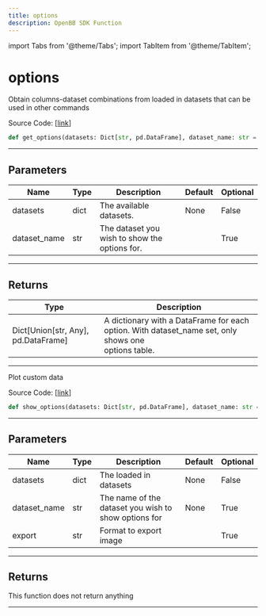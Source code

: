 ```yaml
---
title: options
description: OpenBB SDK Function
---
```


import Tabs from '@theme/Tabs';
import TabItem from '@theme/TabItem';

# options

<Tabs>
<TabItem value="model" label="Model" default>

Obtain columns-dataset combinations from loaded in datasets that can be used in other commands

Source Code: [[link](https://github.com/OpenBB-finance/OpenBBTerminal/tree/main/openbb_terminal/econometrics/econometrics_model.py#L23)]

```python
def get_options(datasets: Dict[str, pd.DataFrame], dataset_name: str = "") -> Dict[Union[str, Any], pd.DataFrame]
```

---

## Parameters

| Name | Type | Description | Default | Optional |
| ---- | ---- | ----------- | ------- | -------- |
| datasets | dict | The available datasets. | None | False |
| dataset_name | str | The dataset you wish to show the options for. |  | True |


---

## Returns

| Type | Description |
| ---- | ----------- |
| Dict[Union[str, Any], pd.DataFrame] | A dictionary with a DataFrame for each option. With dataset_name set, only shows one<br/>options table. |
---



</TabItem>
<TabItem value="view" label="View">

Plot custom data

Source Code: [[link](https://github.com/OpenBB-finance/OpenBBTerminal/tree/main/openbb_terminal/econometrics/econometrics_view.py#L27)]

```python
def show_options(datasets: Dict[str, pd.DataFrame], dataset_name: str = None, export: str = "") -> None
```

---

## Parameters

| Name | Type | Description | Default | Optional |
| ---- | ---- | ----------- | ------- | -------- |
| datasets | dict | The loaded in datasets | None | False |
| dataset_name | str | The name of the dataset you wish to show options for | None | True |
| export | str | Format to export image |  | True |


---

## Returns

This function does not return anything

---



</TabItem>
</Tabs>
